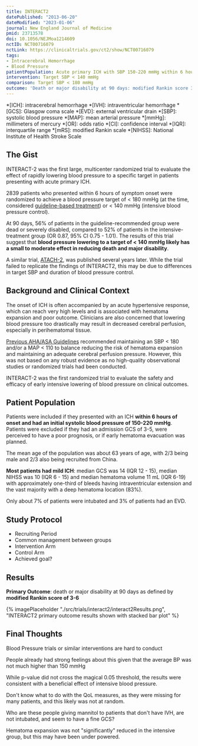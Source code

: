 ```yaml
---
title: INTERACT2
datePublished: "2013-06-20"
dateModified: "2023-01-06"
journal: New England Journal of Medicine
pmid: 23713578
doi: 10.1056/NEJMoa1214609
nctID: NCT00716079
nctLink: https://clinicaltrials.gov/ct2/show/NCT00716079
tags:
- Intracerebral Hemorrhage
- Blood Pressure
patientPopulation: Acute primary ICH with SBP 150-220 mmHg within 6 hours of symptom onset
intervention: Target SBP < 140 mmHg
comparison: Target SBP < 180 mmHg
outcome: 'Death or major disability at 90 days: modified Rankin score 3-6'
---
```


*[ICH]: intracerebral hemorrhage
*[IVH]: intraventricular hemorrhage
*[GCS]: Glasgow coma scale
*[EVD]: external ventricular drain
*[SBP]: systolic blood pressure
*[MAP]: mean arterial pressure
*[mmHg]: millimeters of mercury
*[OR]: odds ratio
*[CI]: confidence interval
*[IQR]: interquartile range
*[mRS]: modified Rankin scale
*[NIHSS]: National Institute of Health Stroke Scale

## The Gist

INTERACT-2 was the first large, multicenter randomized trial to evaluate the effect of rapidly lowering blood pressure to a specific target in patients presenting with acute primary ICH.

‍2839 patients who presented within 6 hours of symptom onset were randomized to achieve a blood pressure target of < 180 mmHg (at the time, considered [guideline-based treatment](https://doi.org/10.1161/STROKEAHA.107.183689)) or < 140 mmHg (intensive blood pressure control).

At 90 days, 56% of patients in the guideline-recommended group were dead or severely disabled, compared to 52% of patients in the intensive-treatment group (OR 0.87, 95% CI 0.75 - 1.01). The results of this trial suggest that **blood pressure lowering to a target of < 140 mmHg likely has a small to moderate effect in reducing death and major disability**.

A similar trial, [ATACH-2](/trials/atach-2/), was published several years later. While the trial failed to replicate the findings of INTERACT2, this may be due to differences in target SBP and duration of blood pressure control.

## Background and Clinical Context

The onset of ICH is often accompanied by an acute hypertensive response, which can reach very high levels and is associated with hematoma expansion and poor outcome. Clinicians are also concerned that lowering blood pressure too drastically may result in decreased cerebral perfusion, especially in perihematomal tissue.

[Previous AHA/ASA Guidelines](https://doi.org/10.1161/STROKEAHA.107.183689) recommended maintaining an SBP < 180 and/or a MAP < 110 to balance reducing the risk of hematoma expansion and maintaining an adequate cerebral perfusion pressure. However, this was not based on any robust evidence as no high-quality observational studies or randomized trials had been conducted.

INTERACT-2 was the first randomized trial to evaluate the safety and efficacy of early intensive lowering of blood pressure on clinical outcomes.

## Patient Population

Patients were included if they presented with an ICH **within 6 hours of onset and had an initial systolic blood pressure of 150-220 mmHg**. Patients were excluded if they had an admission GCS of 3-5, were perceived to have a poor prognosis, or if early hematoma evacuation was planned.

The mean age of the population was about 63 years of age, with 2/3 being male and 2/3 also being recruited from China.

**Most patients had mild ICH**: median GCS was 14 (IQR 12 - 15), median NIHSS was 10 (IQR 6 - 15) and median hematoma volume 11 mL (IQR 6-19) with approximately one-third of bleeds having intraventricular extension and the vast majority with a deep hematoma location (83%).

Only about 7% of patients were intubated and 3% of patients had an EVD.

## Study Protocol

* Recruiting Period
* Common management between groups
* Intervention Arm
* Control Arm
* Achieved goal?

## Results

**Primary Outcome**: death or major disability at 90 days as defined by **modified Rankin score of 3-6**

{% imagePlaceholder "./src/trials/interact2/interact2Results.png", "INTERACT2 primary outcome results shown with stacked bar plot" %}

## Final Thoughts

Blood Pressure trials or similar interventions are hard to conduct

People already had strong feelings about this given that the average BP was not much higher than 150 mmHg

While p-value did not cross the magical 0.05 threshold, the results were consistent with a beneficial effect of intensive blood pressure.

Don't know what to do with the QoL measures, as they were missing for many patients, and this likely was not at random.

Who are these people giving mannitol to patients that don't have IVH, are not intubated, and seem to have a fine GCS?

Hematoma expansion was not "significantly" reduced in the intensive group, but this may have been under powered.